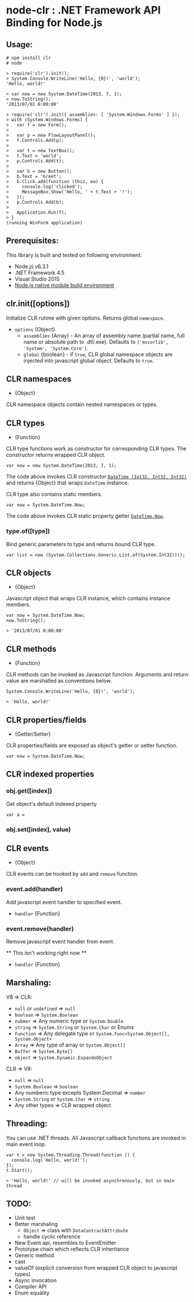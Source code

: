 # node-clr : .NET Framework API Binding for Node.js

## Usage:
	# npm install clr
	# node
	
	> require('clr').init();
	> System.Console.WriteLine('Hello, {0}!', 'world');
	'Hello, world!'

	> var now = new System.DateTime(2013, 7, 1);
	> now.ToString();
	'2013/07/01 0:00:00'

	> require('clr').init({ assemblies: [ 'System.Windows.Forms' ] });
	> with (System.Windows.Forms) {
	>   var f = new Form();
	>   
	>   var p = new FlowLayoutPanel();
	>   f.Controls.Add(p);
	>   
	>   var t = new TextBox();
	>   t.Text = 'world';
	>   p.Controls.Add(t);
	>   
	>   var b = new Button();
	>   b.Text = 'Greet';
	>   b.Click.add(function (thiz, ea) {
	>     console.log('clicked');
	>     MessageBox.Show('Hello, ' + t.Text + '!');
	>   });
	>   p.Controls.Add(b);
	> 
	>   Application.Run(f);
	> }
	(running WinForm application)


## Prerequisites:

This library is built and tested on following environment:

- Node.js v6.3.1
- .NET Framework 4.5
- Visual Studio 2015
- [Node.js native module build environment](https://github.com/TooTallNate/node-gyp)


## clr.init([options])

Initialize CLR rutime with given options. Returns global `namespace`.

- `options` {Object}
	- `assemblies` {Array} - An array of assembly name (partial name, full name or absolute path to .dll/.exe).
	  Defaults to `['mscorlib', 'System', 'System.Core']`.
	- `global` {boolean} - if `true`, CLR global namespace objects are injected into javascript global object.
	  Defaults to `true`.


## CLR namespaces

- {Object}

CLR namespace objects contain nested namespaces or types.


## CLR types

- {Function}

CLR type functions work as constructor for corresponding CLR types.
The constructor returns wrapped CLR object.

	var now = new System.DateTime(2013, 7, 1);

The code above invokes CLR constructor [`DateTime (Int32, Int32, Int32)`](http://msdn.microsoft.com/ja-jp/library/xcfzdy4x.aspx)
and returns {Object} that wraps `DateTime` instance.


CLR type also contains static members.

	var now = System.DateTime.Now;

The code above invokes CLR static property getter [`DateTime.Now`](http://msdn.microsoft.com/ja-jp/library/system.datetime.now.aspx).


### type.of([type])

Bind generic parameters to type and returns bound CLR type.

	var list = new (System.Collections.Generic.List.of(System.Int32))();


## CLR objects

- {Object}

Javascript object that wraps CLR instance, which contains instance members.

	var now = System.DateTime.Now;
	now.ToString();
	
	> '2013/07/01 0:00:00'


## CLR methods

- {Function}

CLR methods can be invoked as Javascript function. Arguments and return value are marshalled as conventions below.

	System.Console.WriteLine('Hello, {0}!', 'world');
	
	> 'Hello, world!'

## CLR properties/fields

- {Getter/Setter}

CLR properties/fields are exposed as object's getter or setter function.

	var now = System.DateTime.Now;


## CLR indexed properties

### obj.get([index])

Get object's default indexed property

	var a = 

### obj.set([index], value)


## CLR events

- {Object}

CLR events can be hooked by `add` and `remove` function.


### event.add(handler)

Add javascript event handler to specified event.

- `handler` {Function}


### event.remove(handler)

Remove javascript event handler from event.

** This isn't working right now **

- `handler` {Function}


## Marshaling:

V8 => CLR:

- `null` or `undefined` => `null`
- `boolean` => `System.Boolean`
- `nubmer` => Any numeric type or `System.Double`
- `string` => `System.String` or `System.Char` or Enums
- `Function` => Any delegate type or `System.Func<System.Object[], System.Object>`
- `Array` => Any type of array or `System.Object[]`
- `Buffer` => `System.Byte[]`
- `object` => `System.Dynamic.ExpandoObject`

CLR => V8:

- `null` => `null`
- `System.Boolean` => `boolean`
- Any numberic type excepts System.Decimal => `number`
- `System.String` or `System.Char` => `string`
- Any other types => CLR wrapped object


## Threading:

You can use .NET threads. All Javascript callback functions are invoked in main event loop.

	var t = new System.Threading.Thread(function () {
	  console.log('Hello, world!');
	});
	t.Start();
	
	> 'Hello, world!' // will be invoked asynchronously, but in main thread


## TODO:
- Unit test
- Better marshaling
  - `Object` => class with `DataContractAttribute`
  - handle cyclic reference
- New Event api, resembles to EventEmitter
- Prototype chain which reflects CLR inheritance
- Generic method
- cast
- valueOf (explicit conversion from wrapped CLR object to javascript types)
- Async invocation
- Compiler API
- Enum equality
